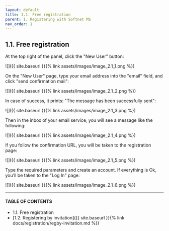 ```yaml
---
layout: default
title: 1.1. Free registration
parent: 1. Registering with Softnet MS
nav_order: 1
---
```


## 1.1. Free registration

At the top right of the panel, click the "New User" button:  

![]({{ site.baseurl }}{% link assets/images/image_2.1_1.png %})

On the "New User" page, type your email address into the "email" field, and click "send confirmation mail":  

![]({{ site.baseurl }}{% link assets/images/image_2.1_2.png %})

In case of success, it prints: "The message has been successfully sent":  

![]({{ site.baseurl }}{% link assets/images/image_2.1_3.png %})

Then in the inbox of your email service, you will see a message like the following:  

![]({{ site.baseurl }}{% link assets/images/image_2.1_4.png %})

If you follow the confirmation URL, you will be taken to the registration page:  

![]({{ site.baseurl }}{% link assets/images/image_2.1_5.png %})

Type the required parameters and create an account. If everything is Ok, you’ll be taken to the "Log In" page:  

![]({{ site.baseurl }}{% link assets/images/image_2.1_6.png %})

---
#### TABLE OF CONTENTS
* 1.1. Free registration
* [1.2. Registering by invitation]({{ site.baseurl }}{% link docs/registration/regby-invitation.md %})